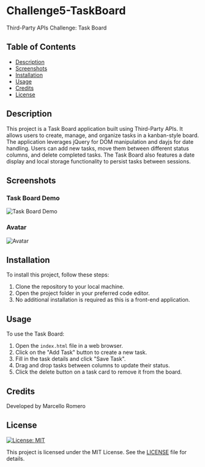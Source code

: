 # Challenge5-TaskBoard
Third-Party APIs Challenge: Task Board

## Table of Contents
- [Description](#description)
- [Screenshots](#screenshots)
- [Installation](#installation)
- [Usage](#usage)
- [Credits](#credits)
- [License](#license)

## Description

This project is a Task Board application built using Third-Party APIs. It allows users to create, manage, and organize tasks in a kanban-style board. The application leverages jQuery for DOM manipulation and dayjs for date handling. Users can add new tasks, move them between different status columns, and delete completed tasks. The Task Board also features a date display and local storage functionality to persist tasks between sessions.

## Screenshots
### Task Board Demo
![Task Board Demo](assets/images/03-javascript-homework-demo.gif)
### Avatar
![Avatar](assets/images/avatar.png)

## Installation

To install this project, follow these steps:
1. Clone the repository to your local machine.
2. Open the project folder in your preferred code editor.
3. No additional installation is required as this is a front-end application.

## Usage

To use the Task Board:
1. Open the `index.html` file in a web browser.
2. Click on the "Add Task" button to create a new task.
3. Fill in the task details and click "Save Task".
4. Drag and drop tasks between columns to update their status.
5. Click the delete button on a task card to remove it from the board.

## Credits

Developed by Marcello Romero

## License

[![License: MIT](https://img.shields.io/badge/License-MIT-yellow.svg)](https://opensource.org/licenses/MIT)

This project is licensed under the MIT License. See the [LICENSE](LICENSE) file for details.
